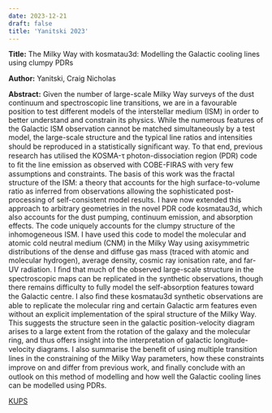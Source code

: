 ```yaml
---
date: 2023-12-21
draft: false
title: 'Yanitski 2023'
---
```


**Title:** The Milky Way with kosmatau3d: Modelling the Galactic cooling lines using clumpy PDRs

**Author:** Yanitski, Craig Nicholas

**Abstract:** Given the number of large-scale Milky Way surveys of the dust continuum and spectroscopic line transitions, we are in a favourable position to test different models of the interstellar medium (ISM) in order to better understand and constrain its physics. While the numerous features of the Galactic ISM observation cannot be matched simultaneously by a test model, the large-scale structure and the typical line ratios and intensities should be reproduced in a statistically signiﬁcant way. To that end, previous research has utilised the KOSMA-τ photon-dissociation region (PDR) code to ﬁt the line emission as observed with COBE-FIRAS with very few assumptions and constraints. The basis of this work was the fractal structure of the ISM: a theory that accounts for the high surface-to-volume ratio as inferred from observations allowing the sophisticated post-processing of self-consistent model results. I have now extended this approach to arbitrary geometries in the novel PDR code kosmatau3d, which also accounts for the dust pumping, continuum emission, and absorption effects. The code uniquely accounts for the clumpy structure of the inhomogeneous ISM. I have used this code to model the molecular and atomic cold neutral medium (CNM) in the Milky Way using axisymmetric distributions of the dense and diffuse gas mass (traced with atomic and molecular hydrogen), average density, cosmic ray ionisation rate, and far-UV radiation. I ﬁnd that much of the observed large-scale structure in the spectroscopic maps can be replicated in the synthetic observations, though there remains difficulty to fully model the self-absorption features toward the Galactic centre. I also ﬁnd these kosmatau3d synthetic observations are able to replicate the molecular ring and certain Galactic arm features even without an explicit implementation of the spiral structure of the Milky Way. This suggests the structure seen in the galactic position-velocity diagram arises to a large extent from the rotation of the galaxy and the molecular ring, and thus offers insight into the interpretation of galactic longitude-velocity diagrams. I also summarise the beneﬁt of using multiple transition lines in the constraining of the Milky Way parameters, how these constraints improve on and differ from previous work, and ﬁnally conclude with an outlook on this method of modelling and how well the Galactic cooling lines can be modelled using PDRs.

[KUPS](https://kups.ub.uni-koeln.de/71850/)
